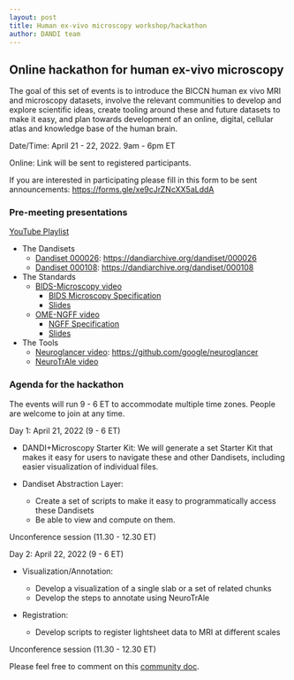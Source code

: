```yaml
---
layout: post
title: Human ex-vivo microscopy workshop/hackathon
author: DANDI team
---
```


## Online hackathon for human ex-vivo microscopy

The goal of this set of events is to introduce the BICCN human ex vivo MRI and 
microscopy datasets, involve the relevant communities to develop and explore 
scientific ideas, create tooling around these and future datasets to make it 
easy, and plan towards development of an online, digital, cellular atlas and 
knowledge base of the human brain. 

Date/Time: April 21 - 22, 2022. 9am - 6pm ET

Online: Link will be sent to registered participants.

If you are interested in participating please fill in this form to be sent 
announcements: https://forms.gle/xe9cJrZNcXX5aLddA

### Pre-meeting presentations

[YouTube Playlist](https://www.youtube.com/channel/UCsLLBNhtcV-wL8cCZWveDCA/playlists)

- The Dandisets
    - [Dandiset 000026](https://www.youtube.com/watch?v=pUpLEjxn_cw): https://dandiarchive.org/dandiset/000026
    - [Dandiset 000108](https://youtu.be/pUpLEjxn_cw?t=604): https://dandiarchive.org/dandiset/000108
- The Standards
    - [BIDS-Microscopy video](https://www.youtube.com/watch?v=T1KM2YNCFzI)
        - [BIDS Microscopy Specification](https://bids-specification.readthedocs.io/en/stable/04-modality-specific-files/10-microscopy.html)
        - [Slides](https://bit.ly/3L59dSx)
    - [OME-NGFF video](https://youtu.be/T1KM2YNCFzI?t=577)
        - [NGFF Specification](https://ngff.openmicroscopy.org/latest/)
        - [Slides](https://downloads.openmicroscopy.org/presentations/2022/DANDI-BICCN-Workshop/)
- The Tools
    - [Neuroglancer video](https://www.youtube.com/watch?v=ITGC-PazGh8): https://github.com/google/neuroglancer
    - [NeuroTrAle video](https://youtu.be/ITGC-PazGh8?t=728)


### Agenda for the hackathon

The events will run 9 - 6 ET to accommodate multiple time zones. People are welcome to join at any time.

Day 1: April 21, 2022 (9 - 6 ET)

-  DANDI+Microscopy Starter Kit: We will generate a set Starter Kit that makes it easy for users to navigate these and other Dandisets, including easier visualization of individual files.

- Dandiset Abstraction Layer: 
    - Create a set of scripts to make it easy to programmatically access these Dandisets 
    - Be able to view and compute on them.

Unconference session (11.30 - 12.30 ET)

Day 2: April 22, 2022 (9 - 6 ET)

- Visualization/Annotation: 
    - Develop a visualization of a single slab or a set of related chunks
    - Develop the steps to annotate using NeuroTrAle

- Registration:
    - Develop scripts to register lightsheet data to MRI at different scales

Unconference session (11.30 - 12.30 ET)

Please feel free to comment on this [community 
doc](https://docs.google.com/document/d/1jZPCXtYAjQJGjjhMCWl0wCiYwIssGqZfb7qcyiAZXio/edit).
